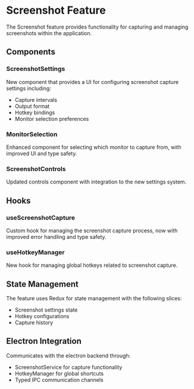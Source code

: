 # Screenshot Feature

The Screenshot feature provides functionality for capturing and managing screenshots within the application.

## Components

### ScreenshotSettings

New component that provides a UI for configuring screenshot capture settings including:

- Capture intervals
- Output format
- Hotkey bindings
- Monitor selection preferences

### MonitorSelection

Enhanced component for selecting which monitor to capture from, with improved UI and type safety.

### ScreenshotControls

Updated controls component with integration to the new settings system.

## Hooks

### useScreenshotCapture

Custom hook for managing the screenshot capture process, now with improved error handling and type safety.

### useHotkeyManager

New hook for managing global hotkeys related to screenshot capture.

## State Management

The feature uses Redux for state management with the following slices:

- Screenshot settings state
- Hotkey configurations
- Capture history

## Electron Integration

Communicates with the electron backend through:

- ScreenshotService for capture functionality
- HotkeyManager for global shortcuts
- Typed IPC communication channels
